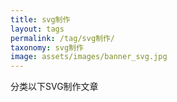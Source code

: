 ```yaml
---
title: svg制作
layout: tags
permalink: /tag/svg制作/
taxonomy: svg制作
image: assets/images/banner_svg.jpg
---
```


分类以下SVG制作文章